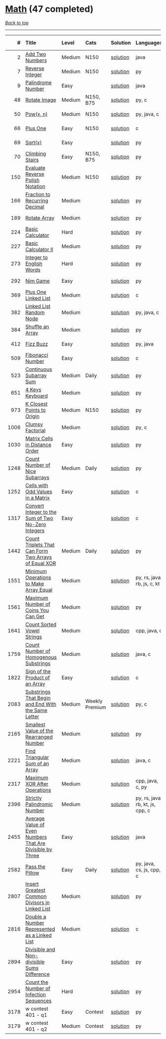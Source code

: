 # [Math](<https://leetcode.com/tag/Math/>) (47 completed)

*[Back to top](<../../README.md>)*

------

|    # | Title                                                                                                                                                  | Level   | Cats           | Solution                                                                             | Languages                        | Date Complete   |
|-----:|:-------------------------------------------------------------------------------------------------------------------------------------------------------|:--------|:---------------|:-------------------------------------------------------------------------------------|:---------------------------------|:----------------|
|    2 | [Add Two Numbers](<https://leetcode.com/problems/add-two-numbers>)                                                                                     | Medium  | N150           | [solution](<../_2. Add Two Numbers.md>)                                              | java                             | May 22, 2024    |
|    7 | [Reverse Integer](<https://leetcode.com/problems/reverse-integer>)                                                                                     | Medium  | N150           | [solution](<../_7. Reverse Integer.md>)                                              | py                               | May 29, 2024    |
|    9 | [Palindrome Number](<https://leetcode.com/problems/palindrome-number>)                                                                                 | Easy    |                | [solution](<../_9. Palindrome Number.md>)                                            | java                             | May 22, 2024    |
|   48 | [Rotate Image](<https://leetcode.com/problems/rotate-image>)                                                                                           | Medium  | N150, B75      | [solution](<../_48. Rotate Image.md>)                                                | py, c                            | Jun 14, 2024    |
|   50 | [Pow(x, n)](<https://leetcode.com/problems/powx-n>)                                                                                                    | Medium  | N150           | [solution](<../_50. Pow(x, n).md>)                                                   | py, java, c                      | Jun 22, 2024    |
|   66 | [Plus One](<https://leetcode.com/problems/plus-one>)                                                                                                   | Easy    | N150           | [solution](<../_66. Plus One.md>)                                                    | c                                | Jun 03, 2024    |
|   69 | [Sqrt(x)](<https://leetcode.com/problems/sqrtx>)                                                                                                       | Easy    |                | [solution](<../_69. Sqrt(x).md>)                                                     | py                               | Jun 07, 2024    |
|   70 | [Climbing Stairs](<https://leetcode.com/problems/climbing-stairs>)                                                                                     | Easy    | N150, B75      | [solution](<../_70. Climbing Stairs.md>)                                             | py                               | May 22, 2024    |
|  150 | [Evaluate Reverse Polish Notation](<https://leetcode.com/problems/evaluate-reverse-polish-notation>)                                                   | Medium  | N150           | [solution](<../_150. Evaluate Reverse Polish Notation.md>)                           | py                               | Jun 10, 2024    |
|  166 | [Fraction to Recurring Decimal](<https://leetcode.com/problems/fraction-to-recurring-decimal>)                                                         | Medium  |                | [solution](<../_166. Fraction to Recurring Decimal.md>)                              | py                               | May 31, 2024    |
|  189 | [Rotate Array](<https://leetcode.com/problems/rotate-array>)                                                                                           | Medium  |                | [solution](<../_189. Rotate Array.md>)                                               | py                               | Jun 02, 2024    |
|  224 | [Basic Calculator](<https://leetcode.com/problems/basic-calculator>)                                                                                   | Hard    |                | [solution](<../_224. Basic Calculator.md>)                                           | py                               | Jun 10, 2024    |
|  227 | [Basic Calculator II](<https://leetcode.com/problems/basic-calculator-ii>)                                                                             | Medium  |                | [solution](<../_227. Basic Calculator II.md>)                                        | py                               | Jun 10, 2024    |
|  273 | [Integer to English Words](<https://leetcode.com/problems/integer-to-english-words>)                                                                   | Hard    |                | [solution](<../_273. Integer to English Words.md>)                                   | py                               | Jun 10, 2024    |
|  292 | [Nim Game](<https://leetcode.com/problems/nim-game>)                                                                                                   | Easy    |                | [solution](<../_292. Nim Game.md>)                                                   | py                               | May 23, 2024    |
|  369 | [Plus One Linked List](<https://leetcode.com/problems/plus-one-linked-list>)                                                                           | Medium  |                | [solution](<../_369. Plus One Linked List.md>)                                       | c                                | Jul 04, 2024    |
|  382 | [Linked List Random Node](<https://leetcode.com/problems/linked-list-random-node>)                                                                     | Medium  |                | [solution](<../_382. Linked List Random Node.md>)                                    | py, java, c                      | Jun 21, 2024    |
|  384 | [Shuffle an Array](<https://leetcode.com/problems/shuffle-an-array>)                                                                                   | Medium  |                | [solution](<../_384. Shuffle an Array.md>)                                           | py                               | Jun 28, 2024    |
|  412 | [Fizz Buzz](<https://leetcode.com/problems/fizz-buzz>)                                                                                                 | Easy    |                | [solution](<../_412. Fizz Buzz.md>)                                                  | py, java                         | Jun 02, 2024    |
|  509 | [Fibonacci Number](<https://leetcode.com/problems/fibonacci-number>)                                                                                   | Easy    |                | [solution](<../_509. Fibonacci Number.md>)                                           | c                                | Jun 16, 2024    |
|  523 | [Continuous Subarray Sum](<https://leetcode.com/problems/continuous-subarray-sum>)                                                                     | Medium  | Daily          | [solution](<../_523. Continuous Subarray Sum.md>)                                    | py                               | Jun 08, 2024    |
|  651 | [4 Keys Keyboard](<https://leetcode.com/problems/4-keys-keyboard>)                                                                                     | Medium  |                | [solution](<../_651. 4 Keys Keyboard.md>)                                            | py                               | May 29, 2024    |
|  973 | [K Closest Points to Origin](<https://leetcode.com/problems/k-closest-points-to-origin>)                                                               | Medium  | N150           | [solution](<../_973. K Closest Points to Origin.md>)                                 | py                               | Jun 29, 2024    |
| 1006 | [Clumsy Factorial](<https://leetcode.com/problems/clumsy-factorial>)                                                                                   | Medium  |                | [solution](<../_1006. Clumsy Factorial.md>)                                          | py, c                            | Jun 11, 2024    |
| 1030 | [Matrix Cells in Distance Order](<https://leetcode.com/problems/matrix-cells-in-distance-order>)                                                       | Easy    |                | [solution](<../_1030. Matrix Cells in Distance Order.md>)                            | py                               | Jun 03, 2024    |
| 1248 | [Count Number of Nice Subarrays](<https://leetcode.com/problems/count-number-of-nice-subarrays>)                                                       | Medium  | Daily          | [solution](<../_1248. Count Number of Nice Subarrays.md>)                            | py                               | Jun 21, 2024    |
| 1252 | [Cells with Odd Values in a Matrix](<https://leetcode.com/problems/cells-with-odd-values-in-a-matrix>)                                                 | Easy    |                | [solution](<../_1252. Cells with Odd Values in a Matrix.md>)                         | c                                | Jun 04, 2024    |
| 1317 | [Convert Integer to the Sum of Two No-Zero Integers](<https://leetcode.com/problems/convert-integer-to-the-sum-of-two-no-zero-integers>)               | Easy    |                | [solution](<../_1317. Convert Integer to the Sum of Two No-Zero Integers.md>)        | c                                | Jun 04, 2024    |
| 1442 | [Count Triplets That Can Form Two Arrays of Equal XOR](<https://leetcode.com/problems/count-triplets-that-can-form-two-arrays-of-equal-xor>)           | Medium  | Daily          | [solution](<../_1442. Count Triplets That Can Form Two Arrays of Equal XOR.md>)      | py                               | May 29, 2024    |
| 1551 | [Minimum Operations to Make Array Equal](<https://leetcode.com/problems/minimum-operations-to-make-array-equal>)                                       | Medium  |                | [solution](<../_1551. Minimum Operations to Make Array Equal.md>)                    | py, rs, java, rb, js, c, kt      | Jun 12, 2024    |
| 1561 | [Maximum Number of Coins You Can Get](<https://leetcode.com/problems/maximum-number-of-coins-you-can-get>)                                             | Medium  |                | [solution](<../_1561. Maximum Number of Coins You Can Get.md>)                       | py                               | Jun 23, 2024    |
| 1641 | [Count Sorted Vowel Strings](<https://leetcode.com/problems/count-sorted-vowel-strings>)                                                               | Medium  |                | [solution](<../_1641. Count Sorted Vowel Strings.md>)                                | cpp, java, c                     | Jun 24, 2024    |
| 1759 | [Count Number of Homogenous Substrings](<https://leetcode.com/problems/count-number-of-homogenous-substrings>)                                         | Medium  |                | [solution](<../_1759. Count Number of Homogenous Substrings.md>)                     | java, c                          | Jun 10, 2024    |
| 1822 | [Sign of the Product of an Array](<https://leetcode.com/problems/sign-of-the-product-of-an-array>)                                                     | Easy    |                | [solution](<../_1822. Sign of the Product of an Array.md>)                           | c                                | Jun 06, 2024    |
| 2083 | [Substrings That Begin and End With the Same Letter](<https://leetcode.com/problems/substrings-that-begin-and-end-with-the-same-letter>)               | Medium  | Weekly Premium | [solution](<../_2083. Substrings That Begin and End With the Same Letter.md>)        | py, c                            | Jun 10, 2024    |
| 2165 | [Smallest Value of the Rearranged Number](<https://leetcode.com/problems/smallest-value-of-the-rearranged-number>)                                     | Medium  |                | [solution](<../_2165. Smallest Value of the Rearranged Number.md>)                   | py                               | Jun 30, 2024    |
| 2221 | [Find Triangular Sum of an Array](<https://leetcode.com/problems/find-triangular-sum-of-an-array>)                                                     | Medium  |                | [solution](<../_2221. Find Triangular Sum of an Array.md>)                           | java, c                          | Jun 26, 2024    |
| 2317 | [Maximum XOR After Operations ](<https://leetcode.com/problems/maximum-xor-after-operations>)                                                          | Medium  |                | [solution](<../_2317. Maximum XOR After Operations .md>)                             | cpp, java, c, py                 | Jun 24, 2024    |
| 2396 | [Strictly Palindromic Number](<https://leetcode.com/problems/strictly-palindromic-number>)                                                             | Medium  |                | [solution](<../_2396. Strictly Palindromic Number.md>)                               | py, rs, java, rb, kt, js, cpp, c | Jun 09, 2024    |
| 2455 | [Average Value of Even Numbers That Are Divisible by Three](<https://leetcode.com/problems/average-value-of-even-numbers-that-are-divisible-by-three>) | Easy    |                | [solution](<../_2455. Average Value of Even Numbers That Are Divisible by Three.md>) | java                             | Jul 04, 2024    |
| 2582 | [Pass the Pillow](<https://leetcode.com/problems/pass-the-pillow>)                                                                                     | Easy    | Daily          | [solution](<../_2582. Pass the Pillow.md>)                                           | py, java, cs, js, cpp, c         | Jul 05, 2024    |
| 2807 | [Insert Greatest Common Divisors in Linked List](<https://leetcode.com/problems/insert-greatest-common-divisors-in-linked-list>)                       | Medium  |                | [solution](<../_2807. Insert Greatest Common Divisors in Linked List.md>)            | py                               | Jun 12, 2024    |
| 2816 | [Double a Number Represented as a Linked List](<https://leetcode.com/problems/double-a-number-represented-as-a-linked-list>)                           | Medium  |                | [solution](<../_2816. Double a Number Represented as a Linked List.md>)              | c                                | Jul 04, 2024    |
| 2894 | [Divisible and Non-divisible Sums Difference](<https://leetcode.com/problems/divisible-and-non-divisible-sums-difference>)                             | Easy    |                | [solution](<../_2894. Divisible and Non-divisible Sums Difference.md>)               | py                               | May 22, 2024    |
| 2954 | [Count the Number of Infection Sequences](<https://leetcode.com/problems/count-the-number-of-infection-sequences>)                                     | Hard    |                | [solution](<../_2954. Count the Number of Infection Sequences.md>)                   | py                               | Jun 26, 2024    |
| 3178 | w contest 401 - q1                                                                                                                                     | Easy    | Contest        | [solution](<../_3178. w contest 401 - q.md>)                                         | py                               | Jun 08, 2024    |
| 3179 | w contest 401 - q2                                                                                                                                     | Medium  | Contest        | [solution](<../_3179. w contest 401 - q.md>)                                         | py                               | Jun 08, 2024    |